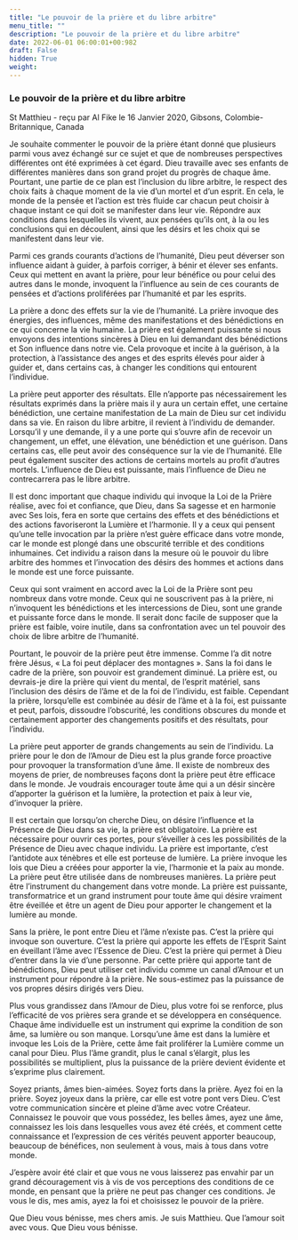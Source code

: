 ```yaml
---
title: "Le pouvoir de la prière et du libre arbitre"
menu_title: ""
description: "Le pouvoir de la prière et du libre arbitre"
date: 2022-06-01 06:00:01+00:982
draft: False
hidden: True
weight:
---
```

### Le pouvoir de la prière et du libre arbitre

St Matthieu - reçu par Al Fike le 16 Janvier 2020, Gibsons, Colombie-Britannique, Canada

Je souhaite commenter le pouvoir de la prière étant donné que plusieurs parmi vous avez échangé sur ce sujet et que de nombreuses perspectives différentes ont été exprimées à cet égard. Dieu travaille avec ses enfants de différentes manières dans son grand projet du progrès de chaque âme. Pourtant, une partie de ce plan est l’inclusion du libre arbitre, le respect des choix faits à chaque moment de la vie d’un mortel et d’un esprit. En cela, le monde de la pensée et l’action est très fluide car chacun peut choisir à chaque instant ce qui doit se manifester dans leur vie. Répondre aux conditions dans lesquelles ils vivent, aux pensées qu’ils ont, à la ou les conclusions qui en découlent, ainsi que les désirs et les choix qui se manifestent dans leur vie.

Parmi ces grands courants d’actions de l’humanité, Dieu peut déverser son influence aidant à guider, à parfois corriger, à bénir et élever ses enfants. Ceux qui mettent en avant la prière, pour leur bénéfice ou pour celui des autres dans le monde, invoquent la l’influence au sein de ces courants de pensées et d’actions proliférées par l’humanité et par les esprits.

La prière a donc des effets sur la vie de l’humanité. La prière invoque des énergies, des influences, même des manifestations et des bénédictions en ce qui concerne la vie humaine. La prière est également puissante si nous envoyons des intentions sincères à Dieu en lui demandant des bénédictions et Son influence dans notre vie. Cela provoque et incite à la guérison, à la protection, à l’assistance des anges et des esprits élevés pour aider à guider et, dans certains cas, à changer les conditions qui entourent l’individue.

La prière peut apporter des résultats. Elle n’apporte pas nécessairement les résultats exprimés dans la prière mais il y aura un certain effet, une certaine bénédiction, une certaine manifestation de La main de Dieu sur cet individu dans sa vie. En raison du libre arbitre, il revient à l’individu de demander. Lorsqu’il y une demande, il y a une porte qui s’ouvre afin de recevoir un changement, un effet, une élévation, une bénédiction et une guérison. Dans certains cas, elle peut avoir des conséquence sur la vie de l’humanité. Elle peut également susciter des actions de certains mortels au profit d’autres mortels. L’influence de Dieu est puissante, mais l’influence de Dieu ne contrecarrera pas le libre arbitre.

Il est donc important que chaque individu qui invoque la Loi de la Prière réalise, avec foi et confiance, que Dieu, dans Sa sagesse et en harmonie avec Ses lois, fera en sorte que certains des effets et des bénédictions et des actions favoriseront la Lumière et l’harmonie. Il y a ceux qui pensent qu’une telle invocation par la prière n’est guère efficace dans votre monde, car le monde est plongé dans une obscurité terrible et des conditions inhumaines. Cet individu a raison dans la mesure où le pouvoir du libre arbitre des hommes et l’invocation des désirs des hommes et actions dans le monde est une force puissante.

Ceux qui sont vraiment en accord avec la Loi de la Prière sont peu nombreux dans votre monde. Ceux qui ne souscrivent pas à la prière, ni n’invoquent les bénédictions et les intercessions de Dieu, sont une grande et puissante force dans le monde. Il serait donc facile de supposer que la prière est faible, voire inutile, dans sa confrontation avec un tel pouvoir des choix de libre arbitre de l’humanité.

Pourtant, le pouvoir de la prière peut être immense. Comme l’a dit notre frère Jésus, « La foi peut déplacer des montagnes ». Sans la foi dans le cadre de la prière, son pouvoir est grandement diminué. La prière est, ou devrais-je dire la prière qui vient du mental, de l’esprit matériel, sans l’inclusion des désirs de l’âme et de la foi de l’individu, est faible. Cependant la prière, lorsqu’elle est combinée au désir de l’âme et à la foi, est puissante et peut, parfois, dissoudre l’obscurité, les conditions obscures du monde et certainement apporter des changements positifs et des résultats,  pour l’individu.

La prière peut apporter de grands changements au sein de l’individu. La prière pour le don de l’Amour de Dieu est la plus grande force proactive pour provoquer la transformation d’une âme. Il existe de nombreux des moyens de prier, de nombreuses façons dont la prière peut être efficace dans le monde. Je voudrais encourager toute âme qui a un désir sincère d’apporter la guérison et la lumière, la protection et paix à leur vie, d’invoquer la prière.

Il est certain que lorsqu’on cherche Dieu, on désire l’influence et la Présence de Dieu dans sa vie, la prière est obligatoire. La prière est nécessaire pour ouvrir ces portes, pour s’éveiller à ces les possibilités de la Présence de Dieu avec chaque individu. La prière est importante, c’est l’antidote aux ténèbres et elle est porteuse de lumière. La prière invoque les lois que Dieu a créées pour apporter la vie, l’harmonie et la paix au monde. La prière peut être utilisée dans de nombreuses manières. La prière peut être l’instrument du changement dans votre monde. La prière est puissante, transformatrice et un grand instrument pour toute âme qui désire vraiment être éveillée et être un agent de Dieu pour apporter le changement et la lumière au monde.

Sans la prière, le pont entre Dieu et l’âme n’existe pas. C’est la prière qui invoque son ouverture. C’est la prière qui apporte les effets de l’Esprit Saint en éveillant l’âme avec l’Essence de Dieu. C’est la prière qui permet à Dieu d’entrer dans la vie d’une personne. Par cette prière qui apporte tant de bénédictions, Dieu peut utiliser cet individu comme un canal d’Amour et un instrument pour répondre à la prière. Ne sous-estimez pas la puissance de vos propres désirs dirigés vers Dieu.

Plus vous grandissez dans l’Amour de Dieu, plus votre foi se renforce, plus l’efficacité de vos prières sera grande et se développera en conséquence. Chaque âme individuelle est un instrument qui exprime la condition de son âme, sa lumière ou son manque. Lorsqu’une âme est dans la lumière et invoque les Lois de la Prière, cette âme fait proliférer la Lumière comme un canal pour Dieu. Plus l’âme grandit, plus le canal s’élargit, plus les possibilités se multiplient, plus la puissance de la prière devient évidente et s’exprime plus clairement.

Soyez priants, âmes bien-aimées. Soyez forts dans la prière. Ayez foi en la prière. Soyez joyeux dans la prière, car elle est votre pont vers Dieu. C’est votre communication sincère et pleine d’âme avec votre Créateur. Connaissez le pouvoir que vous possédez, les belles âmes, ayez une âme, connaissez les lois dans lesquelles vous avez été créés, et comment cette connaissance et l’expression de ces vérités peuvent apporter beaucoup, beaucoup de bénéfices, non seulement à vous, mais à tous dans votre monde.

J’espère avoir été clair et que vous ne vous laisserez pas envahir par un grand découragement vis à vis de vos perceptions des conditions de ce monde, en pensant que la prière ne peut pas changer ces conditions. Je vous le dis, mes amis, ayez la foi et choisissez le pouvoir de la prière.

Que Dieu vous bénisse, mes chers amis. Je suis Matthieu. Que l’amour soit avec vous. Que Dieu vous bénisse.
